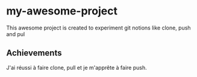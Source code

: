 # my-awesome-project

This awesome project is created to experiment git notions like clone, push and pul

## Achievements
J'ai réussi à faire clone, pull et je m'apprête à faire push.